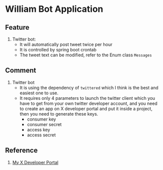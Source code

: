 # William Bot Application

## Feature
1. Twitter bot:
   - It will automatically post tweet twice per hour
   - It is controlled by spring boot crontab
   - The tweet text can be modified, refer to the Enum class ``Messages`` 

## Comment
1. Twitter bot 
   - It is using the dependency of ``twittered`` which I think is the best and easiest one to use.
   - It requires only 4 parameters to launch the twitter client which you have to get from your own twitter developer account, 
   and you need to create an app on X developer portal and put it inside a project, then you need to generate these keys. 
     - consumer key
     - consumer secret
     - access key
     - access secret

## Reference
1. [My X Developer Portal](https://developer.x.com/en/portal/projects/1820000468946604032/apps/29147115/settings)
